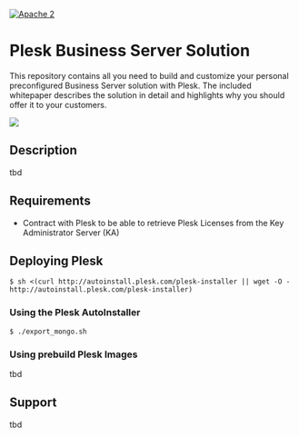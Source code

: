 [![Apache 2](http://img.shields.io/badge/license-Apache%202-blue.svg)](http://www.apache.org/licenses/LICENSE-2.0)

# Plesk Business Server Solution

This repository contains all you need to build and customize your personal preconfigured Business Server solution with Plesk. The included whitepaper describes the solution in detail and highlights why you should offer it to your customers.

![](https://raw.githubusercontent.com/plesk/ext-welcome-business/master/_meta/screenshots/1.png)

## Description

tbd

## Requirements

 * Contract with Plesk to be able to retrieve Plesk Licenses from the Key Administrator Server (KA)

## Deploying Plesk

    $ sh <(curl http://autoinstall.plesk.com/plesk-installer || wget -O - http://autoinstall.plesk.com/plesk-installer)

### Using the Plesk AutoInstaller

    $ ./export_mongo.sh

### Using prebuild Plesk Images

tbd

## Support

tbd
